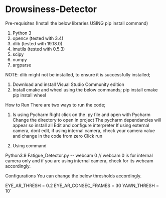 # Drowsiness-Detector
Pre-requisites (Install the below libraries USING pip install command) 

1. Python 3
2. opencv (tested with 3.4) 
3. dlib	(tested with 19.18.0)
4. imutils (tested with 0.5.3)
5. scipy
6. numpy
7. argparse

NOTE: dlib might not be installed, to ensure it is successfully installed;
1. Download and install Visual Studio Community edition
2. Install cmake and wheel using the below commands;
pip install cmake
pip install wheel




How to Run 
There are two ways to run the code;
1. Is using Pycharm
Right click on the .py file and open with Pycharm
Change the directory to open in project
The pycharm dependancies will appear so install all
Edit and configure interpreter
If using external camera, dont edit, if using internal camera, check your camera value and change in the code from zero
Click run

2. Using command

Python3.9 Fatigue_Detector.py -- webcam 0	  // webcam 0 is for internal camera only and if you are using internal camera, check for its webcam accordingly.


Configurations
You can change the below thresholds accordingly.

EYE_AR_THRESH = 0.2
EYE_AR_CONSEC_FRAMES = 30
YAWN_THRESH = 10`	




